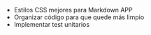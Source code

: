- Estilos CSS mejores para Markdown APP
- Organizar código para que quede más limpio
- Implementar test unitarios
